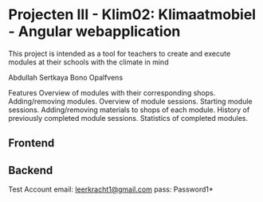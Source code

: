 # Projecten III - Klim02: Klimaatmobiel - Angular webapplication
This project is intended as a tool for teachers to create and execute modules at their schools with the climate in mind

Abdullah Sertkaya
Bono Opalfvens

Features
Overview of modules with their corresponding shops.
Adding/removing modules.
Overview of module sessions.
Starting module sessions.
Adding/removing materials to shops of each module.
History of previously completed module sessions.
Statistics of completed modules.

Frontend
--

Backend
--

Test Account
email: leerkracht1@gmail.com
pass: Password1*
